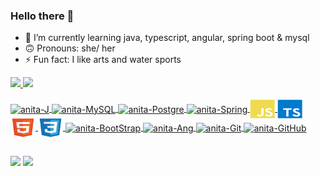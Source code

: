 ### Hello there 👋

- 🌱 I’m currently learning java, typescript, angular, spring boot & mysql
- 🙃 Pronouns: she/ her
- ⚡ Fun fact: I like arts and water sports


<div align="left">
  <a href="https://github.com/anita-falchi">
  <img height="150em" src="https://github-readme-stats.vercel.app/api?username=anita-falchi&show_icons=true&theme=kacho_ga&include_all_commits=true&count_private=true"/>
  <img height="150em" src="https://github-readme-stats.vercel.app/api/top-langs/?username=anita-falchi&layout=compact&langs_count=7&theme=kacho_ga"/>
</div>

  
  <div style="display: inline_block"><br>
   <img align="center" alt="anita-J" height="30" width="40" src="https://cdn.jsdelivr.net/gh/devicons/devicon/icons/java/java-original.svg">
   <img align="center" alt="anita-MySQL" height="30" width="40" src="https://cdn.jsdelivr.net/gh/devicons/devicon/icons/mysql/mysql-original.svg">      
   <img align="center" alt="anita-Postgre" height="30" width="40" src="https://cdn.jsdelivr.net/gh/devicons/devicon/icons/postgresql/postgresql-original.svg">    
   <img align="center" alt="anita-Spring" height="30" width="40" src="https://cdn.jsdelivr.net/gh/devicons/devicon/icons/spring/spring-original.svg">
   <img align="center" alt="anita-Js" height="30" width="40" src="https://raw.githubusercontent.com/devicons/devicon/master/icons/javascript/javascript-plain.svg">
   <img align="center" alt="anita-Ts" height="30" width="40" src="https://raw.githubusercontent.com/devicons/devicon/master/icons/typescript/typescript-plain.svg">
   <img align="center" alt="anita-HTML" height="30" width="40" src="https://raw.githubusercontent.com/devicons/devicon/master/icons/html5/html5-original.svg">
   <img align="center" alt="anita-CSS" height="30" width="40" src="https://raw.githubusercontent.com/devicons/devicon/master/icons/css3/css3-original.svg">
   <img align="center" alt="anita-BootStrap" height="30" width="40" src="https://cdn.jsdelivr.net/gh/devicons/devicon/icons/bootstrap/bootstrap-plain.svg">
   <img align="center" alt="anita-Ang" height="30" width="40" src="https://cdn.jsdelivr.net/gh/devicons/devicon/icons/angularjs/angularjs-original.svg">
   <img align="center" alt="anita-Git" height="30" width="40" src="https://cdn.jsdelivr.net/gh/devicons/devicon/icons/git/git-original.svg">
   <img align="center" alt="anita-GitHub" height="30" width="40" src="https://cdn.jsdelivr.net/gh/devicons/devicon/icons/github/github-original.svg">
    
</div>

  ##
  
  <div>
   <a href = "mailto:falchi.anita@gmail.com"><img src="https://img.shields.io/badge/-Gmail-%23333?style=for-the-badge&logo=gmail&logoColor=white" target="_blank"></a>
  <a href="https://www.linkedin.com/in/anita-falchi-36592365/" target="_blank"><img src="https://img.shields.io/badge/-LinkedIn-%230077B5?style=for-the-badge&logo=linkedin&logoColor=white" target="_blank"></a> 
  </div>
    
